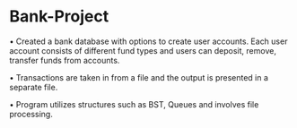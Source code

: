 # Bank-Project

• Created a bank database with options to create user accounts. Each user account consists of different
fund types and users can deposit, remove, transfer funds from accounts.

• Transactions are taken in from a file and the output is presented in a separate file.

• Program utilizes structures such as BST, Queues and involves file processing.
